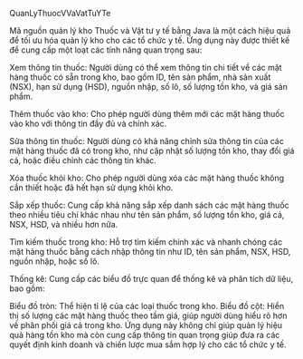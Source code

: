 QuanLyThuocVVaVatTuYTe

Mã nguồn quản lý kho Thuốc và Vật tư y tế bằng Java là một cách hiệu quả để tối ưu hóa quản lý kho cho các tổ chức y tế. Ứng dụng này được thiết kế để cung cấp một loạt các tính năng quan trọng sau:

Xem thông tin thuốc: Người dùng có thể xem thông tin chi tiết về các mặt hàng thuốc có sẵn trong kho, bao gồm ID, tên sản phẩm, nhà sản xuất (NSX), hạn sử dụng (HSD), nguồn nhập, số lô, số lượng tồn kho, và giá sản phẩm.

Thêm thuốc vào kho: Cho phép người dùng thêm mới các mặt hàng thuốc vào kho với thông tin đầy đủ và chính xác.

Sửa thông tin thuốc: Người dùng có khả năng chỉnh sửa thông tin của các mặt hàng thuốc đã có trong kho, như cập nhật số lượng tồn kho, thay đổi giá cả, hoặc điều chỉnh các thông tin khác.

Xóa thuốc khỏi kho: Cho phép người dùng xóa các mặt hàng thuốc không cần thiết hoặc đã hết hạn sử dụng khỏi kho.

Sắp xếp thuốc: Cung cấp khả năng sắp xếp danh sách các mặt hàng thuốc theo nhiều tiêu chí khác nhau như tên sản phẩm, số lượng tồn kho, giá cả, NSX, HSD, và nhiều hơn nữa.

Tìm kiếm thuốc trong kho: Hỗ trợ tìm kiếm chính xác và nhanh chóng các mặt hàng thuốc bằng cách nhập thông tin như ID, tên sản phẩm, NSX, HSD, nguồn nhập, hoặc số lô.

Thống kê: Cung cấp các biểu đồ trực quan để thống kê và phân tích dữ liệu, bao gồm:

Biểu đồ tròn: Thể hiện tỉ lệ của các loại thuốc trong kho.
Biểu đồ cột: Hiển thị số lượng các mặt hàng thuốc theo tầm giá, giúp người dùng hiểu rõ hơn về phân phối giá cả trong kho.
Ứng dụng này không chỉ giúp quản lý hiệu quả hàng tồn kho mà còn cung cấp thông tin quan trọng giúp đưa ra các quyết định kinh doanh và chiến lược mua sắm hợp lý cho các tổ chức y tế.
